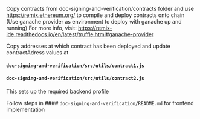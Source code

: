 Copy contracts from doc-signing-and-verification/contracts folder and use  https://remix.ethereum.org/ to compile and deploy contracts onto chain 
(Use ganache provider as environment to deploy with ganache up and running)
For more info, visit: https://remix-ide.readthedocs.io/en/latest/truffle.html#ganache-provider

Copy addresses at which contract has been deployed and update contractAdress values at 
#### `doc-signing-and-verification/src/utils/contract1.js`
#### `doc-signing-and-verification/src/utils/contract2.js` 
This sets up the required backend profile

Follow steps in #### `doc-signing-and-verification/README.md` for frontend implementation
